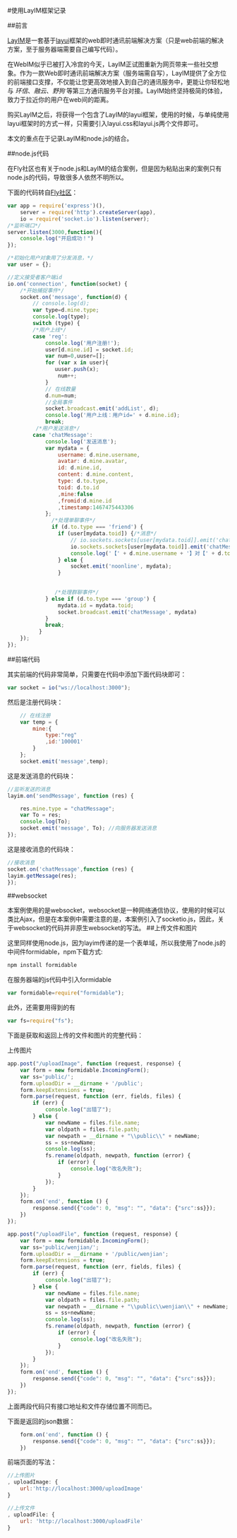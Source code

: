 #使用LayIM框架记录

##前言

[LayIM](http://layim.layui.com/)是一套基于[layui](https://www.layui.com/)框架的web即时通讯前端解决方案（只是web前端的解决方案，至于服务器端需要自己编写代码）。

在WebIM似乎已被打入冷宫的今天，LayIM正试图重新为网页带来一些社交想象。作为一款Web即时通讯前端解决方案（服务端需自写），LayIM提供了全方位的前端接口支撑，不仅能让您更高效地接入到自己的通讯服务中，更能让你轻松地与 *环信*、*融云*、*野狗* 等第三方通讯服务平台对接。LayIM始终坚持极简的体验，致力于拉近你的用户在web间的距离。 

购买LayIM之后，将获得一个包含了LayIM的layui框架，使用的时候，与单纯使用layui框架时的方式一样，只需要引入layui.css和layui.js两个文件即可。

本文的重点在于记录LayIM和node.js的结合。

##node.js代码

在Fly社区也有关于node.js和LayIM的结合案例，但是因为粘贴出来的案例只有node.js的代码，导致很多人依然不明所以。

下面的代码转自[Fly社区](https://fly.layui.com/jie/3205/)：

```javascript
var app = require('express')(),
    server = require('http').createServer(app),
    io = require('socket.io').listen(server);
/*监听端口*/    
server.listen(3000,function(){
	console.log("开启成功！")
});

/*初始化用户对象用了分发消息，*/
var user = {};

//定义接受者客户端id
io.on('connection', function(socket) {
    /*开始捕捉事件*/
    socket.on('message', function(d) {
        // console.log(d);
        var type=d.mine.type;
        console.log(type);
        switch (type) {
        /*用户上线*/
        case 'reg':
            console.log('用户注册!');
            user[d.mine.id] = socket.id;
            var num=0,uuser=[];
            for (var x in user){
               uuser.push(x);
                num++;
            }
            // 在线数量
            d.num=num;
            //全局事件 
            socket.broadcast.emit('addList', d);
            console.log('用户上线：用户id=' + d.mine.id);
            break;
         /*用户发送消息*/   
        case 'chatMessage':
			console.log('发送消息');
            var mydata = {
                username: d.mine.username,
                avatar: d.mine.avatar,
                id: d.mine.id,
                content: d.mine.content,
                type: d.to.type,
                toid: d.to.id
                ,mine:false
                ,fromid:d.mine.id
                ,timestamp:1467475443306
            };
			  /*处理单聊事件*/
              if (d.to.type === 'friend') {
                if (user[mydata.toid]) {/*消息*/
                    // io.sockets.sockets[user[mydata.toid]].emit('chatMessage', mydata);
                    io.sockets.sockets[user[mydata.toid]].emit('chatMessage', mydata);
                    console.log('【' + d.mine.username + '】对【' + d.to.name + '】说:' + d.mine.content);
                } else {
                    socket.emit('noonline', mydata);
                }

               
               /*处理群聊事件*/ 
            } else if (d.to.type === 'group') {
                mydata.id = mydata.toid;
                socket.broadcast.emit('chatMessage', mydata)
            }
            break;
          }
    });
});
```

##前端代码

其实前端的代码非常简单，只需要在代码中添加下面代码块即可：

```javascript
var socket = io("ws://localhost:3000");
```

然后是注册代码块：

```javascript
    // 在线注册
    var temp = {
        mine:{
            type:"reg"
            ,id:'100001'
        }
    };
    socket.emit('message',temp);
```

这是发送消息的代码块：

```javascript
//监听发送的消息
layim.on('sendMessage', function (res) {

    res.mine.type = "chatMessage";
    var To = res;
    console.log(To);
    socket.emit('message', To); //向服务器发送消息
});
```

这是接收消息的代码块：

```javascript
//接收消息
socket.on('chatMessage',function (res) {
layim.getMessage(res);
});
```

##websocket

本案例使用的是websocket，websocket是一种网络通信协议，使用的时候可以类比Ajax，但是在本案例中需要注意的是，本案例引入了socketio.js，因此，关于websocket的代码并非原生websocket的写法。
##上传文件和图片

这里同样使用node.js，因为layim传递的是一个表单域，所以我使用了node.js的中间件formidable，npm下载方式:

```javascript
npm install formidable
```

在服务器端的js代码中引入formidable

```javascript
var formidable=require("formidable");
```

此外，还需要用得到的有

```javascript
var fs=require("fs");
```

下面是获取和返回上传的文件和图片的完整代码：

上传图片

```javascript
app.post("/uploadImage", function (request, response) {
    var form = new formidable.IncomingForm();
    var ss='public/';
    form.uploadDir = __dirname + '/public';
    form.keepExtensions = true;
    form.parse(request, function (err, fields, files) {
        if (err) {
            console.log("出错了");
        } else {
            var newName = files.file.name;
            var oldpath = files.file.path;
            var newpath = __dirname + "\\public\\" + newName;
            ss = ss+newName;
            console.log(ss);
            fs.rename(oldpath, newpath, function (error) {
                if (error) {
                    console.log("改名失败");
                }
            });
        }
    });
    form.on('end', function () {
        response.send({"code": 0, "msg": "", "data": {"src":ss}});
    })
});
```

```javascript
app.post("/uploadFile", function (request, response) {
    var form = new formidable.IncomingForm();
    var ss='public/wenjian/';
    form.uploadDir = __dirname + '/public/wenjian';
    form.keepExtensions = true;
    form.parse(request, function (err, fields, files) {
        if (err) {
            console.log("出错了");
        } else {
            var newName = files.file.name;
            var oldpath = files.file.path;
            var newpath = __dirname + "\\public\\wenjian\\" + newName;
            ss = ss+newName;
            console.log(ss);
            fs.rename(oldpath, newpath, function (error) {
                if (error) {
                    console.log("改名失败");
                }
            });
        }
    });
    form.on('end', function () {
        response.send({"code": 0, "msg": "", "data": {"src":ss}});
    })
});
```

上面两段代码只有接口地址和文件存储位置不同而已。

下面是返回的json数据：

```javascript
    form.on('end', function () {
        response.send({"code": 0, "msg": "", "data": {"src":ss}});
    })
```

前端页面的写法：

```javascript
//上传图片
, uploadImage: {
    url:'http://localhost:3000/uploadImage'
}

//上传文件
, uploadFile: {
    url: 'http://localhost:3000/uploadFile'
}
```
